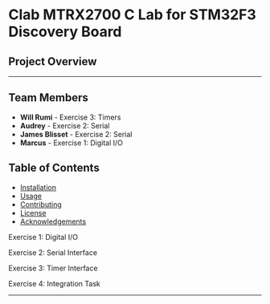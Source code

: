 # Clab MTRX2700 C Lab for STM32F3 Discovery Board

## Project Overview

---

## Team Members

- **Will Rumi** - Exercise 3: Timers
- **Audrey** - Exercise 2: Serial
- **James Blisset** - Exercise 2: Serial
- **Marcus** - Exercise 1: Digital I/O

## Table of Contents
- [Installation](#installation)
- [Usage](#usage)
- [Contributing](#contributing)
- [License](#license)
- [Acknowledgements](#acknowledgements)


Exercise 1: Digital I/O


Exercise 2: Serial Interface


Exercise 3: Timer Interface


Exercise 4: Integration Task 


---

